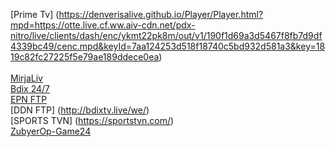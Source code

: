 [Prime Tv] (https://denverisalive.github.io/Player/Player.html?mpd=https://otte.live.cf.ww.aiv-cdn.net/pdx-nitro/live/clients/dash/enc/ykmt22pk8m/out/v1/190f1d69a3d5467f8fb7d9df4339bc49/cenc.mpd&keyId=7aa124253d518f18740c5bd932d581a3&key=1819c82fc27225f5e79ae189ddece0ea)
<br>
<br>
[MirjaLiv](https://mirajliv.vercel.app/)
<br>
[Bdix 24/7](https://bdixtv.serverbd247.com/)
<br>
[EPN FTP](http://172.20.3.1/)
<br>
[DDN FTP] (http://bdixtv.live/we/)
<br>
[SPORTS TVN] (https://sportstvn.com/)
<br>
[ZubyerOp-Game24](https://www.game24x.xyz/?m=1)
